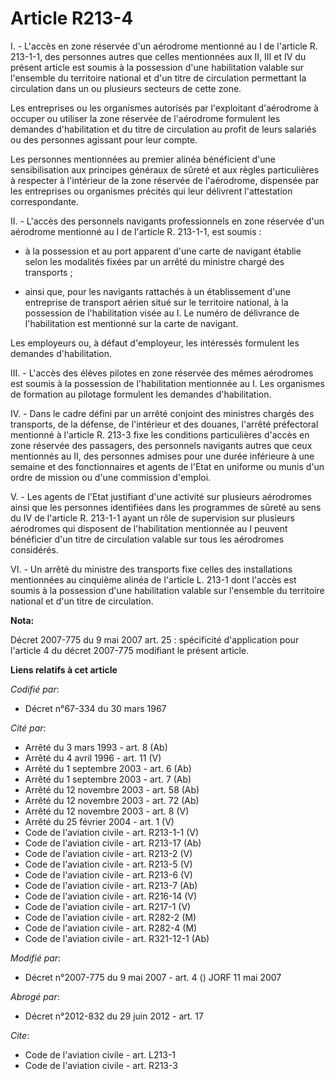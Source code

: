 # Article R213-4

I. - L'accès en zone réservée d'un aérodrome mentionné au I de l'article R. 213-1-1, des personnes autres que celles
mentionnées aux II, III et IV du présent article est soumis à la possession d'une habilitation valable sur l'ensemble du
territoire national et d'un titre de circulation permettant la circulation dans un ou plusieurs secteurs de cette zone.

Les entreprises ou les organismes autorisés par l'exploitant d'aérodrome à occuper ou utiliser la zone réservée de
l'aérodrome formulent les demandes d'habilitation et du titre de circulation au profit de leurs salariés ou des personnes
agissant pour leur compte.

Les personnes mentionnées au premier alinéa bénéficient d'une sensibilisation aux principes généraux de sûreté et aux règles
particulières à respecter à l'intérieur de la zone réservée de l'aérodrome, dispensée par les entreprises ou organismes
précités qui leur délivrent l'attestation correspondante.

II. - L'accès des personnels navigants professionnels en zone réservée d'un aérodrome mentionné au I de l'article R. 213-1-1,
est soumis :

- à la possession et au port apparent d'une carte de navigant établie selon les modalités fixées par un arrêté du ministre
chargé des transports ;

- ainsi que, pour les navigants rattachés à un établissement d'une entreprise de transport aérien situé sur le territoire
national, à la possession de l'habilitation visée au I. Le numéro de délivrance de l'habilitation est mentionné sur la carte
de navigant.

Les employeurs ou, à défaut d'employeur, les intéressés formulent les demandes d'habilitation.

III. - L'accès des élèves pilotes en zone réservée des mêmes aérodromes est soumis à la possession de l'habilitation
mentionnée au I. Les organismes de formation au pilotage formulent les demandes d'habilitation.

IV. - Dans le cadre défini par un arrêté conjoint des ministres chargés des transports, de la défense, de l'intérieur et des
douanes, l'arrêté préfectoral mentionné à l'article R. 213-3 fixe les conditions particulières d'accès en zone réservée des
passagers, des personnels navigants autres que ceux mentionnés au II, des personnes admises pour une durée inférieure à une
semaine et des fonctionnaires et agents de l'Etat en uniforme ou munis d'un ordre de mission ou d'une commission d'emploi.

V. - Les agents de l'Etat justifiant d'une activité sur plusieurs aérodromes ainsi que les personnes identifiées dans les
programmes de sûreté au sens du IV de l'article R. 213-1-1 ayant un rôle de supervision sur plusieurs aérodromes qui
disposent de l'habilitation mentionnée au I peuvent bénéficier d'un titre de circulation valable sur tous les aérodromes
considérés.

VI. - Un arrêté du ministre des transports fixe celles des installations mentionnées au cinquième alinéa de l'article L.
213-1 dont l'accès est soumis à la possession d'une habilitation valable sur l'ensemble du territoire national et d'un titre
de circulation.

**Nota:**

Décret 2007-775 du 9 mai 2007 art. 25 : spécificité d'application pour l'article 4 du décret 2007-775 modifiant le présent
article.

**Liens relatifs à cet article**

_Codifié par_:

  - Décret n°67-334 du 30 mars 1967

_Cité par_:

  - Arrêté du 3 mars 1993 - art. 8 (Ab)
  - Arrêté du 4 avril 1996 - art. 11 (V)
  - Arrêté du 1 septembre 2003 - art. 6 (Ab)
  - Arrêté du 1 septembre 2003 - art. 7 (Ab)
  - Arrêté du 12 novembre 2003 - art. 58 (Ab)
  - Arrêté du 12 novembre 2003 - art. 72 (Ab)
  - Arrêté du 12 novembre 2003 - art. 8 (V)
  - Arrêté du 25 février 2004 - art. 1 (V)
  - Code de l'aviation civile - art. R213-1-1 (V)
  - Code de l'aviation civile - art. R213-17 (Ab)
  - Code de l'aviation civile - art. R213-2 (V)
  - Code de l'aviation civile - art. R213-5 (V)
  - Code de l'aviation civile - art. R213-6 (V)
  - Code de l'aviation civile - art. R213-7 (Ab)
  - Code de l'aviation civile - art. R216-14 (V)
  - Code de l'aviation civile - art. R217-1 (V)
  - Code de l'aviation civile - art. R282-2 (M)
  - Code de l'aviation civile - art. R282-4 (M)
  - Code de l'aviation civile - art. R321-12-1 (Ab)

_Modifié par_:

  - Décret n°2007-775 du 9 mai 2007 - art. 4 () JORF 11 mai 2007

_Abrogé par_:

  - Décret n°2012-832 du 29 juin 2012 - art. 17

_Cite_:

  - Code de l'aviation civile - art. L213-1
  - Code de l'aviation civile - art. R213-3
